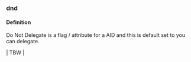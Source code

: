 ### dnd

<h4>Definition</h4><p>Do Not Delegate is a flag / attribute for a AID and this is default set to you can delegate.</p><p>| TBW |</p>